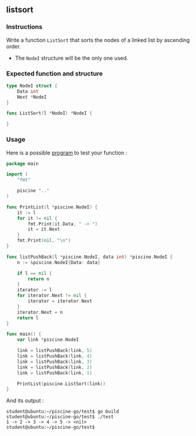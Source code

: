 ## listsort

### Instructions

Write a function `ListSort` that sorts the nodes of a linked list by ascending order.

-   The `NodeI` structure will be the only one used.

### Expected function and structure

```go
type NodeI struct {
	Data int
	Next *NodeI
}

func ListSort(l *NodeI) *NodeI {

}
```

### Usage

Here is a possible [program](TODO-LINK) to test your function :

```go
package main

import (
	"fmt"

	piscine ".."
)

func PrintList(l *piscine.NodeI) {
	it := l
	for it != nil {
		fmt.Print(it.Data, " -> ")
		it = it.Next
	}
	fmt.Print(nil, "\n")
}

func listPushBack(l *piscine.NodeI, data int) *piscine.NodeI {
	n := &piscine.NodeI{Data: data}

	if l == nil {
		return n
	}
	iterator := l
	for iterator.Next != nil {
		iterator = iterator.Next
	}
	iterator.Next = n
	return l
}

func main() {
	var link *piscine.NodeI

	link = listPushBack(link, 5)
	link = listPushBack(link, 4)
	link = listPushBack(link, 3)
	link = listPushBack(link, 2)
	link = listPushBack(link, 1)

	PrintList(piscine.ListSort(link))
}
```

And its output :

```console
student@ubuntu:~/piscine-go/test$ go build
student@ubuntu:~/piscine-go/test$ ./test
1 -> 2 -> 3 -> 4 -> 5 -> <nil>
student@ubuntu:~/piscine-go/test$
```
